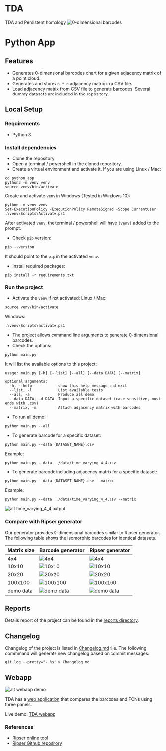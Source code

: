 # TDA

TDA and Persistent homology
![0-dimensional barcodes](screenshots/demo_data.png)

# Python App
## Features

- Generates 0-dimensional barcodes chart for a given adjacency matrix of a point
  cloud.
- Generates and stores `n * n` adjacency matrix in a CSV file.
- Load adjacency matrix from CSV file to generate barcodes. Several dummy datasets are included in the repository.

## Local Setup

### Requirements

- Python 3

### Install dependencies

- Clone the repository.
- Open a terminal / powershell in the cloned repository.
- Create a virtual environment and activate it. If you are using Linux / Mac:

```commandline
cd python_app
python3 -m venv venv
source venv/bin/activate
```

Create and activate `venv` in Windows (Tested in Windows 10):

```commandline
python -m venv venv
Set-ExecutionPolicy -ExecutionPolicy RemoteSigned -Scope CurrentUser
.\venv\Scripts\Activate.ps1
```

After activated `venv`, the terminal / powershell will have `(venv)` added to the prompt.

- Check `pip` version:

```commandline
pip --version
```

It should point to the `pip` in the activated `venv`.

- Install required packages:

```commandline
pip install -r requirements.txt
```

### Run the project

- Activate the `venv` if not activated:
  Linux / Mac:

```commandline
source venv/bin/activate
```

Windows:

```
.\venv\Scripts\activate.ps1
```

- The project allows command line arguments to generate 0-dimensional barcodes.
- Check the options:

```commandline
python main.py
```

It will list the available options to this project:

```commandline
usage: main.py [-h] [--list] [--all] [--data DATA] [--matrix]

optional arguments:
  -h, --help            show this help message and exit
  --list, -l            List available tests
  --all, -a             Produce all demo
  --data DATA, -d DATA  Input a specific dataset (case sensitive, must ends with .csv)
  --matrix, -m          Attach adjacency matrix with barcodes
```

- To run all demo:

```commandline
python main.py --all
```

- To generate barcode for a specific dataset:

```commandline
python main.py --data {DATASET_NAME}.csv
```

Example:

```commandline
python main.py --data ../data/time_varying_4_4.csv
```

- To generate barcode including adjacency matrix for a specific dataset:

```commandline
python main.py --data {DATASET_NAME}.csv --matrix
```

Example:

```commandline
python main.py --data ../data/time_varying_4_4.csv --matrix
```

![alt time_varying_4_4 output](screenshots/time_varying_4_4.png)

### Compare with Ripser generator

Our generator provides 0-dimensional barcodes similar to Ripser generator. The following table shows the isomorphic
barcodes for identical datasets.

| Matrix size | Barcode generator                          | Ripser generator                                  |
|-------------|--------------------------------------------|---------------------------------------------------|
| 4x4         | ![4x4](screenshots/matrix_4_4.png)         | ![4x4](screenshots/matrix_4_4_ripser.png)         |
| 10x10       | ![10x10](screenshots/matrix_10_10.png)     | ![10x10](screenshots/matrix_10_10_ripser.png)     |
| 20x20       | ![20x20](screenshots/matrix_20_20.png)     | ![20x20](screenshots/matrix_20_20_ripser.png)     |
| 100x100     | ![100x100](screenshots/matrix_100_100.png) | ![100x100](screenshots/matrix_100_100_ripser.png) |
| demo data   | ![demo data](screenshots/demo_data.png)    | ![demo data](screenshots/ripser_demo_data.png)    |

## Reports

Details report of the project can be found in the [reports directory](reports/).

## Changelog

Changelog of the project is listed in [Changelog.md](python_app/Changelog.md) file. The following commmand will generate new
changelog based on commit messages:

```commandline
git log --pretty="- %s" > Changelog.md
```

## Webapp

![alt webapp demo](screenshots/webapp.png)

TDA has a [web application](https://harp-lab.github.io/TDA/) that compares the barcodes and FCNs using three panels.

Live demo: [TDA webapp](https://harp-lab.github.io/TDA/)

### References

- [Ripser online tool](https://live.ripser.org/)
- [Ripser Github repository](https://github.com/Ripser/ripser)